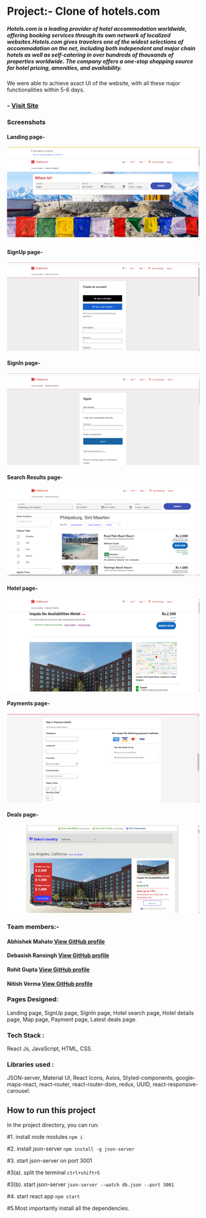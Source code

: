 # Project:- Clone of hotels.com
##### Hotels.com is a leading provider of hotel accommodation worldwide, offering booking services through its own network of localized websites.Hotels.com gives travelers one of the widest selections of accommodation on the net, including both independent and major chain hotels as well as self-catering in over hundreds of thousands of properties worldwide. The company offers a one-stop shopping source for hotel pricing, amenities, and availability.
We were able to achieve axact UI of the website, with all these major functionalities within 5-6 days.

### - [Visit Site](https://hotelsclone.netlify.app/)

### Screenshots
#### Landing page-
![alt text](https://github.com/abhishekmah/Project-Hotels.com/blob/master/screenshots/landingPage.png)
#### SignUp page-
![alt text](https://github.com/abhishekmah/Project-Hotels.com/blob/master/screenshots/signup.png)
#### SignIn page-
![alt text](https://github.com/abhishekmah/Project-Hotels.com/blob/master/screenshots/signin.png)
#### Search Results page-
![alt text](https://github.com/abhishekmah/Project-Hotels.com/blob/master/screenshots/searchResults.png)
#### Hotel page-
![alt text](https://github.com/abhishekmah/Project-Hotels.com/blob/master/screenshots/hotelDetailsPage.png)
#### Payments page-
![alt text](https://github.com/abhishekmah/Project-Hotels.com/blob/master/screenshots/paymentsPage.png)
#### Deals page-
![alt text](https://github.com/abhishekmah/Project-Hotels.com/blob/master/screenshots/dealsPage.png)

### Team members:-
#### Abhishek Mahato [View GitHub profile](https://github.com/abhishekmah)
#### Debasish Ransingh [View GitHub profile](https://github.com/Ransingh88)
#### Rohit Gupta  [View GitHub profile](https://github.com/rohitkumar0427)
#### Nitish Verma [View GitHub profile](https://github.com/nitishVrma)

### Pages Designed:
Landing page, SignUp page, SignIn page, Hotel search page, Hotel details page, Map page, Payment page, Latest deals page.

### Tech Stack : 
React Js, JavaScript, HTML, CSS.
 
 ### Libraries used : 
 JSON-server, Material UI, React Icons, Axios, Styled-components, google-maps-react, react-router, react-router-dom, redux, UUID, react-responsive-carousel.
## How to run this project

In the project directory, you can run:

#1. install node modules `npm i`

#2. install json-server `npm install -g json-server`

#3. start json-server on port 3001

#3(a). split the terminal `ctrl+shift+5`

#3(b). start json-server `json-server --watch db.json --port 3001`

#4. start react app `npm start`

#5.Most importantly install all the dependencies.
